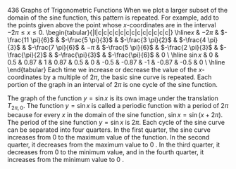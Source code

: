 436
Graphs of Trigonometric Functions
When we plot a larger subset of the domain of the sine function, this pattern is repeated. For example, add to the points given above the point whose $x$-coordinates are in the interval $-2 \pi \leq x \leq 0$.
\begin{tabular}{|l|c|c|c|c|c|c|c|c|c|c|c|c|c|}
\hline$x$ & $-2 \pi$ & $-\frac{11 \pi}{6}$ & $-\frac{5 \pi}{3}$ & $-\frac{3 \pi}{2}$ & $-\frac{4 \pi}{3}$ & $-\frac{7 \pi}{6}$ & $-\pi$ & $-\frac{5 \pi}{6}$ & $-\frac{2 \pi}{3}$ & $-\frac{\pi}{2}$ & $-\frac{\pi}{3}$ & $-\frac{\pi}{6}$ & 0 \\
\hline $\sin x$ & 0 & 0.5 & 0.87 & 1 & 0.87 & 0.5 & 0 & -0.5 & -0.87 & -1 & -0.87 & -0.5 & 0 \\
\hline
\end{tabular}
Each time we increase or decrease the value of the $x$-coordinates by a multiple of $2 \pi$, the basic sine curve is repeated. Each portion of the graph in an interval of $2 \pi$ is one cycle of the sine function.

The graph of the function $y=\sin x$ is its own image under the translation $T_{2 \pi, 0}$. The function $y=\sin x$ is called a periodic function with a period of $2 \pi$ because for every $x$ in the domain of the sine function, $\sin x=\sin (x+2 \pi)$.
The period of the sine function $y=\sin x$ is $2 \pi$.
Each cycle of the sine curve can be separated into four quarters. In the first quarter, the sine curve increases from 0 to the maximum value of the function. In the second quarter, it decreases from the maximum value to 0 . In the third quarter, it decreases from 0 to the minimum value, and in the fourth quarter, it increases from the minimum value to 0 .